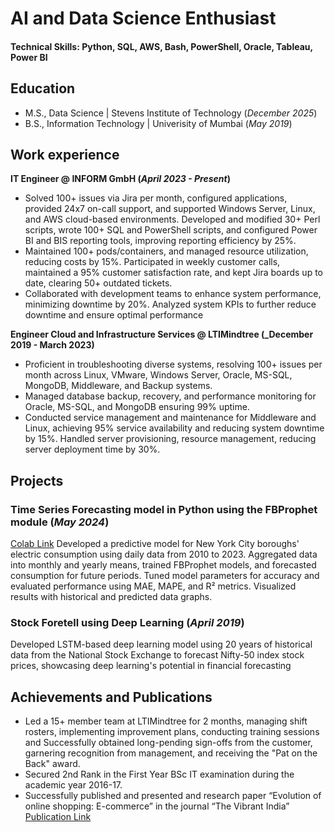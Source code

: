 # AI and Data Science Enthusiast

#### Technical Skills: Python, SQL, AWS, Bash, PowerShell, Oracle, Tableau, Power BI

## Education
- M.S., Data Science | Stevens Institute of Technology (_December 2025_)
- B.S., Information Technology | Univerisity of Mumbai (_May 2019_)

## Work experience
**IT Engineer @ INFORM GmbH (_April 2023 - Present_)**
- Solved 100+ issues via Jira per month, configured applications, provided 24x7 on-call support, and supported Windows Server, Linux, and AWS cloud-based environments. Developed and modified 30+ Perl scripts, wrote 100+ SQL and PowerShell scripts, and configured Power BI and BIS reporting tools, improving reporting efficiency by 25%.
- Maintained 100+ pods/containers, and managed resource utilization, reducing costs by 15%. Participated in weekly customer calls, maintained a 95% customer satisfaction rate, and kept Jira boards up to date, clearing 50+ outdated tickets.
- Collaborated with development teams to enhance system performance, minimizing downtime by 20%. Analyzed system KPIs to further reduce downtime and ensure optimal performance

**Engineer Cloud and Infrastructure Services @ LTIMindtree (_December 2019 - March 2023)**
- Proficient in troubleshooting diverse systems, resolving 100+ issues per month across Linux, VMware, Windows Server, Oracle, MS-SQL, MongoDB, Middleware, and Backup systems.
- Managed database backup, recovery, and performance monitoring for Oracle, MS-SQL, and MongoDB ensuring 99% uptime.
- Conducted service management and maintenance for Middleware and Linux, achieving 95% service availability and reducing system downtime by 15%. Handled server provisioning, resource management, reducing server deployment time by 30%.

## Projects 
### Time Series Forecasting model in Python using the FBProphet module (_May 2024_)
[Colab Link](https://colab.research.google.com/drive/1l7wYgtDoStbtl2oIFVjJEizdraaZgAjc?usp=sharing#scrollTo=qmkjgc6weFY8)
Developed a predictive model for New York City boroughs' electric consumption using daily data from 2010 to 2023. Aggregated data into monthly and yearly means, trained FBProphet models, and forecasted consumption for future periods. Tuned model parameters for accuracy and evaluated performance using MAE, MAPE, and R² metrics. Visualized results with historical and predicted data graphs.

### Stock Foretell using Deep Learning (_April 2019_)
Developed LSTM-based deep learning model using 20 years of historical data from the National Stock Exchange to forecast Nifty-50 index stock prices, showcasing deep learning's potential in financial forecasting

## Achievements and Publications 
- Led a 15+ member team at LTIMindtree for 2 months, managing shift rosters, implementing improvement plans, conducting training sessions and Successfully obtained long-pending sign-offs from the customer, garnering recognition from management, and receiving the "Pat on the Back" award.
- Secured 2nd Rank in the First Year BSc IT examination during the academic year 2016-17.
- Successfully published and presented and research paper “Evolution of online shopping: E-commerce” in the journal “The Vibrant India” [Publication Link](https://www.managejournal.com/archives/2017/vol3/issue6/3-6-18)
  
